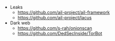 - Leaks
	- https://github.com/ail-project/ail-framework
	- https://github.com/ail-project/lacus
- Dark web
	- https://github.com/s-rah/onionscan
	- https://github.com/DedSecInside/TorBot